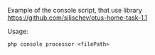 Example of the console script, that use library https://github.com/silischev/otus-home-task-1.1

Usage:
```
php console processor <filePath>
```